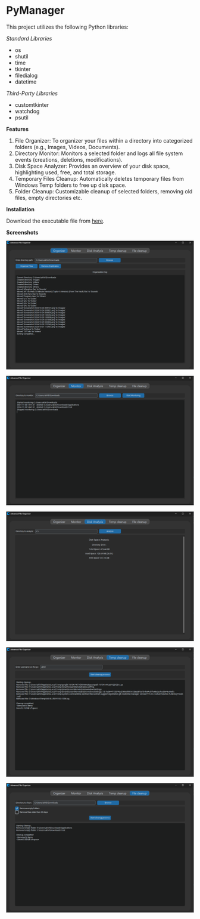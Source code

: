 # PyManager

This project utilizes the following Python libraries:

*Standard Libraries*
- os
- shutil
- time
- tkinter
- filedialog
- datetime

*Third-Party Libraries*
- customtkinter
- watchdog
- psutil


**Features**

1. File Organizer: To organizer your files within a directory into categorized folders (e.g., Images, Videos, Documents).
3. Directory Monitor: Monitors a selected folder and logs all file system events (creations, deletions, modifications).
3. Disk Space Analyzer: Provides an overview of your disk space, highlighting used, free, and total storage.
4. Temporary Files Cleanup: Automatically deletes temporary files from Windows Temp folders to free up disk space.
5. Folder Cleanup: Customizable cleanup of selected folders, removing old files, empty directories etc.


**Installation**

Download the executable file from [here](https://github.com/Akhil373/PyManager/releases).


**Screenshots**

![File Organizer](./__screenshots__/1.png)

![Folder Monitoring](./__screenshots__/2.png)

![Disk Analysis](./__screenshots__/3.png)

![Temp cleanup](./__screenshots__/4.png)

![Dir Cleanup](./__screenshots__/5.png)
